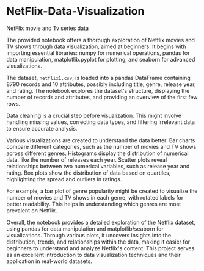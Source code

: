 # NetFlix-Data-Visualization
NetFlix movie and Tv series data

The provided notebook offers a thorough exploration of Netflix movies and TV shows through data visualization, aimed at beginners. It begins with importing essential libraries: numpy for numerical operations, pandas for data manipulation, matplotlib.pyplot for plotting, and seaborn for advanced visualizations.

The dataset, `netflix1.csv`, is loaded into a pandas DataFrame containing 8790 records and 10 attributes, possibly including title, genre, release year, and rating. The notebook explores the dataset's structure, displaying the number of records and attributes, and providing an overview of the first few rows.

Data cleaning is a crucial step before visualization. This might involve handling missing values, correcting data types, and filtering irrelevant data to ensure accurate analysis.

Various visualizations are created to understand the data better. Bar charts compare different categories, such as the number of movies and TV shows across different genres. Histograms display the distribution of numerical data, like the number of releases each year. Scatter plots reveal relationships between two numerical variables, such as release year and rating. Box plots show the distribution of data based on quartiles, highlighting the spread and outliers in ratings.

For example, a bar plot of genre popularity might be created to visualize the number of movies and TV shows in each genre, with rotated labels for better readability. This helps in understanding which genres are most prevalent on Netflix.

Overall, the notebook provides a detailed exploration of the Netflix dataset, using pandas for data manipulation and matplotlib/seaborn for visualizations. Through various plots, it uncovers insights into the distribution, trends, and relationships within the data, making it easier for beginners to understand and analyze Netflix's content. This project serves as an excellent introduction to data visualization techniques and their application in real-world datasets.
